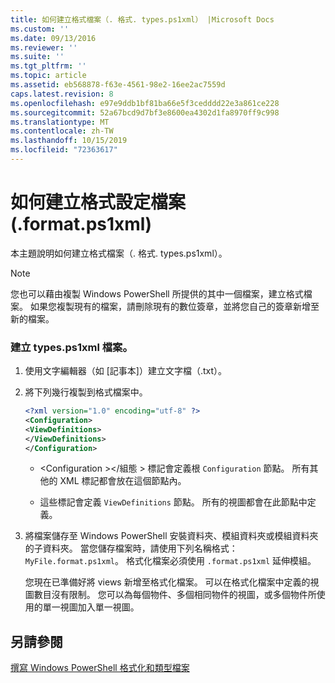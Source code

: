 ```yaml
---
title: 如何建立格式檔案（. 格式. types.ps1xml） |Microsoft Docs
ms.custom: ''
ms.date: 09/13/2016
ms.reviewer: ''
ms.suite: ''
ms.tgt_pltfrm: ''
ms.topic: article
ms.assetid: eb568878-f63e-4561-98e2-16ee2ac7559d
caps.latest.revision: 8
ms.openlocfilehash: e97e9ddb1bf81ba66e5f3cedddd22e3a861ce228
ms.sourcegitcommit: 52a67bcd9d7bf3e8600ea4302d1fa8970ff9c998
ms.translationtype: MT
ms.contentlocale: zh-TW
ms.lasthandoff: 10/15/2019
ms.locfileid: "72363617"
---
```

# <a name="how-to-create-a-formatting-file-formatps1xml"></a>如何建立格式設定檔案 (.format.ps1xml)

本主題說明如何建立格式檔案（. 格式. types.ps1xml）。

> [!NOTE]
> 您也可以藉由複製 Windows PowerShell 所提供的其中一個檔案，建立格式檔案。 如果您複製現有的檔案，請刪除現有的數位簽章，並將您自己的簽章新增至新的檔案。

### <a name="to-create-a-formatps1xml-file"></a>建立 types.ps1xml 檔案。

1. 使用文字編輯器（如 [記事本]）建立文字檔（.txt）。

2. 將下列幾行複製到格式檔案中。

   ```xml
   <?xml version="1.0" encoding="utf-8" ?>
   <Configuration>
   <ViewDefinitions>
   </ViewDefinitions>
   </Configuration>
   ```

   - \<Configuration >\</組態 > 標記會定義根 `Configuration` 節點。 所有其他的 XML 標記都會放在這個節點內。

   - 這些<ViewDefinitions></ViewDefinitions>標記會定義 `ViewDefinitions` 節點。 所有的視圖都會在此節點中定義。

3. 將檔案儲存至 Windows PowerShell 安裝資料夾、模組資料夾或模組資料夾的子資料夾。 當您儲存檔案時，請使用下列名稱格式： `MyFile.format.ps1xml`。 格式化檔案必須使用 `.format.ps1xml` 延伸模組。

   您現在已準備好將 views 新增至格式化檔案。 可以在格式化檔案中定義的視圖數目沒有限制。 您可以為每個物件、多個相同物件的視圖，或多個物件所使用的單一視圖加入單一視圖。

## <a name="see-also"></a>另請參閱

[撰寫 Windows PowerShell 格式化和類型檔案](./writing-a-powershell-formatting-file.md)
